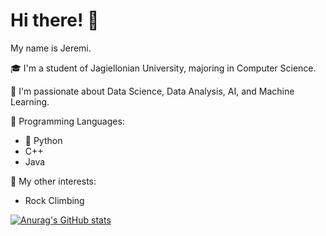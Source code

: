 # Hi there! 👋

My name is Jeremi.

🎓 I'm a student of Jagiellonian University, majoring in Computer Science.

🧠 I'm passionate about Data Science, Data Analysis, AI, and Machine Learning.

💬 Programming Languages:
   - 🐍 Python
   - C++
   - Java

🧗 My other interests:
   - Rock Climbing

[![Anurag's GitHub stats](https://github-readme-stats.vercel.app/api?username=IcemanJt)](https://github.com/anuraghazra/github-readme-stats)
